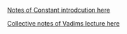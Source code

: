 [Notes of Constant introdcution here](http://piratepad.nl/D5tmCSgQzR)    

[Collective notes of Vadims lecture here](http://piratepad.nl/xAwSBSKhuV) 
